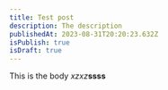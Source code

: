```yaml
---
title: Test post
description: The description
publishedAt: 2023-08-31T20:20:23.632Z
isPublish: true
isDraft: true
---
```

This is the body *xzxz***ssss**
